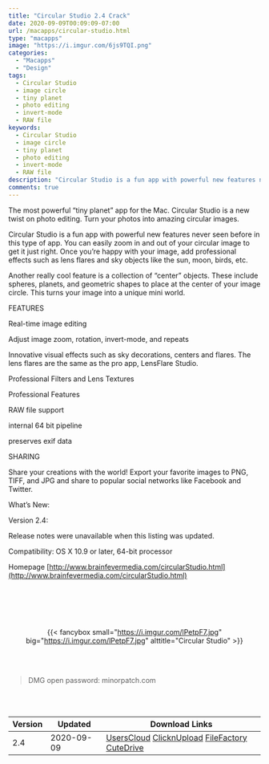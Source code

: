 ```yaml
---
title: "Circular Studio 2.4 Crack"
date: 2020-09-09T00:09:09-07:00
url: /macapps/circular-studio.html
type: "macapps"
image: "https://i.imgur.com/6js9TQI.png"
categories:
  - "Macapps"
  - "Design"
tags:
  - Circular Studio
  - image circle
  - tiny planet
  - photo editing
  - invert-mode
  - RAW file
keywords:
  - Circular Studio
  - image circle
  - tiny planet
  - photo editing
  - invert-mode
  - RAW file
description: "Circular Studio is a fun app with powerful new features never seen before in this type of app. You can easily zoom in and out of your circular image to get it just right"
comments: true
---
```


The most powerful “tiny planet” app for the Mac. Circular Studio is a new twist on photo editing. Turn your photos into amazing circular images.

Circular Studio is a fun app with powerful new features never seen before in this type of app. You can easily zoom in and out of your circular image to get it just right. Once you’re happy with your image, add professional effects such as lens flares and sky objects like the sun, moon, birds, etc.

Another really cool feature is a collection of “center” objects. These include spheres, planets, and geometric shapes to place at the center of your image circle. This turns your image into a unique mini world.

FEATURES

Real-time image editing

Adjust image zoom, rotation, invert-mode, and repeats

Innovative visual effects such as sky decorations, centers and flares. The lens flares are the same as the pro app, LensFlare Studio.

Professional Filters and Lens Textures

Professional Features

RAW file support

internal 64 bit pipeline

preserves exif data

SHARING

Share your creations with the world! Export your favorite images to PNG, TIFF, and JPG and share to popular social networks like Facebook and Twitter.

What’s New:

Version 2.4:

Release notes were unavailable when this listing was updated.

Compatibility: OS X 10.9 or later, 64-bit processor

Homepage [http://www.brainfevermedia.com/circularStudio.html](http://www.brainfevermedia.com/circularStudio.html)

<br/>
<br/>
<script async src="https://pagead2.googlesyndication.com/pagead/js/adsbygoogle.js"></script>
<ins class="adsbygoogle"
     style="display:block; text-align:center;"
     data-ad-layout="in-article"
     data-ad-format="fluid"
     data-ad-client="ca-pub-8746275014476192"
     data-ad-slot="5144997159"></ins>
<script>
     (adsbygoogle = window.adsbygoogle || []).push({});
</script>
<br/>
<br/>


<center>

{{< fancybox small="https://i.imgur.com/lPetpF7.jpg" big="https://i.imgur.com/lPetpF7.jpg" alttitle="Circular Studio" >}}

</center>

<br/>
<br/>


> DMG open password: minorpatch.com

<br/>

<br/>
<div id="history_version" class="history_version">

| Version | Updated | Download Links |
| ---- | ---- | ---- |
| 2.4 | 2020-09-09 | [UsersCloud](https://ouo.io/N4JFle)   [ClicknUpload](https://ouo.io/zJgSlQ)   [FileFactory](https://ouo.io/RmLCVY)   [CuteDrive](https://ouo.io/YwKP8x) |

</div>
